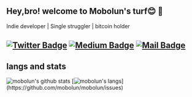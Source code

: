 ## Hey,bro! welcome to Mobolun's turf😊 👏
Indie developer | Single struggler | bitcoin holder

[![Twitter Badge](https://img.shields.io/badge/-@mobolun-1ca0f1?style=flat&labelColor=1ca0f1&logo=twitter&logoColor=white&link=https://twitter.com/mobolun)](https://twitter.com/mobolun)
[![Medium Badge](https://img.shields.io/badge/-@mobolun-000000?style=flat&labelColor=000000&logo=Medium&link=https://medium.com/@mobolun)](https://medium.com/@mobolun)
[![Mail Badge](https://img.shields.io/badge/-mobolun@icloud.com-8B89CC?style=flat&logo=Icloud&logoColor=white&link=mailto:mobolun@icloud.com)](mailto:mobolun@icloud.com)
---
## langs and stats
![mobolun's github stats](https://github-readme-stats.vercel.app/api?username=mobolun&theme=gruvbox&show_icons=true)
[![mobolun's langs](https://github-readme-stats.vercel.app/api/top-langs/?username=WEGFan&theme=gruvbox&layout=compact&hide=glsl,)](https://github.com/mobolun/mobolun/issues)














